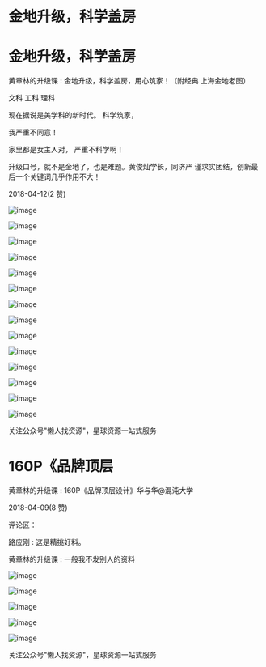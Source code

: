 # 金地升级，科学盖房

# 金地升级，科学盖房

黄章林的升级课 : 金地升级，科学盖房，用心筑家！（附经典 上海金地老图）

文科 工科 理科

现在据说是美学科的新时代。 科学筑家，

我严重不同意！

家里都是女主人对， 严重不科学啊！

升级口号，就不是金地了，也是难题。黄俊灿学长，同济严 谨求实团结，创新最后一个关键词几乎作用不大！

2018-04-12(2 赞)

![image](img/Image_172.png)

![image](img/Image_173.png)

![image](img/Image_174.png)

![image](img/Image_175.png)

![image](img/Image_176.png)

![image](img/Image_177.png)

![image](img/Image_178.png)

![image](img/Image_179.png)

![image](img/Image_180.png)

![image](img/Image_181.png)

![image](img/Image_182.png)

![image](img/Image_183.png)

![image](img/Image_184.png)

![image](img/Image_185.png)

关注公众号"懒人找资源"，星球资源一站式服务

# 160P《品牌顶层

黄章林的升级课 : 160P《品牌顶层设计》华与华@混沌大学

2018-04-09(8 赞)

评论区：

路应刚 : 这是精挑好料。

黄章林的升级课 : 一般我不发别人的资料

![image](img/Image_186.png)

![image](img/Image_187.png)

![image](img/Image_188.png)

![image](img/Image_189.png)

![image](img/Image_190.png)

关注公众号"懒人找资源"，星球资源一站式服务